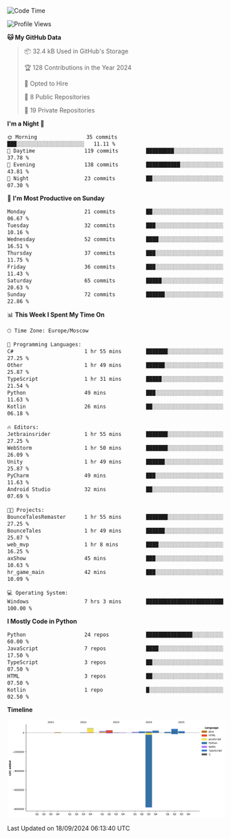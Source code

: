 <!--START_SECTION:waka-->
![Code Time](http://img.shields.io/badge/Code%20Time-520%20hrs%2019%20mins-blue)

![Profile Views](http://img.shields.io/badge/Profile%20Views-1-blue)

**🐱 My GitHub Data** 

> 📦 32.4 kB Used in GitHub's Storage 
 > 
> 🏆 128 Contributions in the Year 2024
 > 
> 💼 Opted to Hire
 > 
> 📜 8 Public Repositories 
 > 
> 🔑 19 Private Repositories 
 > 
**I'm a Night 🦉** 

```text
🌞 Morning                35 commits          ███░░░░░░░░░░░░░░░░░░░░░░   11.11 % 
🌆 Daytime                119 commits         █████████░░░░░░░░░░░░░░░░   37.78 % 
🌃 Evening                138 commits         ███████████░░░░░░░░░░░░░░   43.81 % 
🌙 Night                  23 commits          ██░░░░░░░░░░░░░░░░░░░░░░░   07.30 % 
```
📅 **I'm Most Productive on Sunday** 

```text
Monday                   21 commits          ██░░░░░░░░░░░░░░░░░░░░░░░   06.67 % 
Tuesday                  32 commits          ███░░░░░░░░░░░░░░░░░░░░░░   10.16 % 
Wednesday                52 commits          ████░░░░░░░░░░░░░░░░░░░░░   16.51 % 
Thursday                 37 commits          ███░░░░░░░░░░░░░░░░░░░░░░   11.75 % 
Friday                   36 commits          ███░░░░░░░░░░░░░░░░░░░░░░   11.43 % 
Saturday                 65 commits          █████░░░░░░░░░░░░░░░░░░░░   20.63 % 
Sunday                   72 commits          ██████░░░░░░░░░░░░░░░░░░░   22.86 % 
```


📊 **This Week I Spent My Time On** 

```text
🕑︎ Time Zone: Europe/Moscow

💬 Programming Languages: 
C#                       1 hr 55 mins        ███████░░░░░░░░░░░░░░░░░░   27.25 % 
Other                    1 hr 49 mins        ██████░░░░░░░░░░░░░░░░░░░   25.87 % 
TypeScript               1 hr 31 mins        █████░░░░░░░░░░░░░░░░░░░░   21.54 % 
Python                   49 mins             ███░░░░░░░░░░░░░░░░░░░░░░   11.63 % 
Kotlin                   26 mins             ██░░░░░░░░░░░░░░░░░░░░░░░   06.18 % 

🔥 Editors: 
Jetbrainsrider           1 hr 55 mins        ███████░░░░░░░░░░░░░░░░░░   27.25 % 
WebStorm                 1 hr 50 mins        ███████░░░░░░░░░░░░░░░░░░   26.09 % 
Unity                    1 hr 49 mins        ██████░░░░░░░░░░░░░░░░░░░   25.87 % 
PyCharm                  49 mins             ███░░░░░░░░░░░░░░░░░░░░░░   11.63 % 
Android Studio           32 mins             ██░░░░░░░░░░░░░░░░░░░░░░░   07.69 % 

🐱‍💻 Projects: 
BounceTalesRemaster      1 hr 55 mins        ███████░░░░░░░░░░░░░░░░░░   27.25 % 
BounceTales              1 hr 49 mins        ██████░░░░░░░░░░░░░░░░░░░   25.87 % 
web_mvp                  1 hr 8 mins         ████░░░░░░░░░░░░░░░░░░░░░   16.25 % 
axShow                   45 mins             ███░░░░░░░░░░░░░░░░░░░░░░   10.63 % 
hr_game_main             42 mins             ███░░░░░░░░░░░░░░░░░░░░░░   10.09 % 

💻 Operating System: 
Windows                  7 hrs 3 mins        █████████████████████████   100.00 % 
```

**I Mostly Code in Python** 

```text
Python                   24 repos            ███████████████░░░░░░░░░░   60.00 % 
JavaScript               7 repos             ████░░░░░░░░░░░░░░░░░░░░░   17.50 % 
TypeScript               3 repos             ██░░░░░░░░░░░░░░░░░░░░░░░   07.50 % 
HTML                     3 repos             ██░░░░░░░░░░░░░░░░░░░░░░░   07.50 % 
Kotlin                   1 repo              █░░░░░░░░░░░░░░░░░░░░░░░░   02.50 % 
```



**Timeline**

![Lines of Code chart](https://raw.githubusercontent.com/adlemx/adlemx/main/assets/bar_graph.png)


 Last Updated on 18/09/2024 06:13:40 UTC
<!--END_SECTION:waka-->

